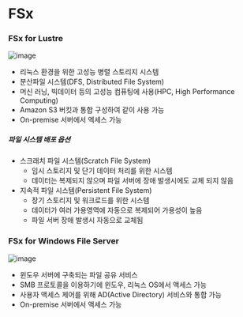 # FSx

### FSx for Lustre

![image](https://github.com/pokabook/TIL/assets/103029701/d4d6b0cc-8bc8-4070-8f57-cd2d4ee75015)

- 리눅스 환경을 위한 고성능 병렬 스토리지 시스템
- 분산파일 시스템(DFS, Distributed File System)
- 머신 러닝, 빅데이터 등의 고성능 컴퓨팅에 사용(HPC, High Performance Computing)
- Amazon S3 버킷과 통합 구성하여 같이 사용 가능
- On-premise 서버에서 엑세스 가능

##### 파일 시스템 배포 옵션

- 스크래치 파일 시스템(Scratch File System)
  - 임시 스토리지 및 단기 데이터 처리를 위한 시스템
  - 데이터는 복제되지 않으며 파일 서버에 장애 발생시에도 교체 되지 않음
- 지속적 파일 시스템(Persistent File System)
  - 장기 스토리지 및 워크로드를 위한 시스템
  - 데이터가 여러 가용영역에 자동으로 복제되어 가용성이 높음
  - 파일 서버 장애 발생시 자동으로 교체됨
 
### FSx for Windows File Server

![image](https://github.com/pokabook/TIL/assets/103029701/11019ab6-6382-4055-84be-0caeb0c5cf7a)

- 윈도우 서버에 구축되는 파일 공유 서비스
- SMB 프로토콜을 이용하기에 윈도우, 리눅스 OS에서 액세스 가능
- 사용자 액세스 제어를 위해 AD(Active Directory) 서비스와 통합 가능
- On-premise 서버에서 액세스 가능

